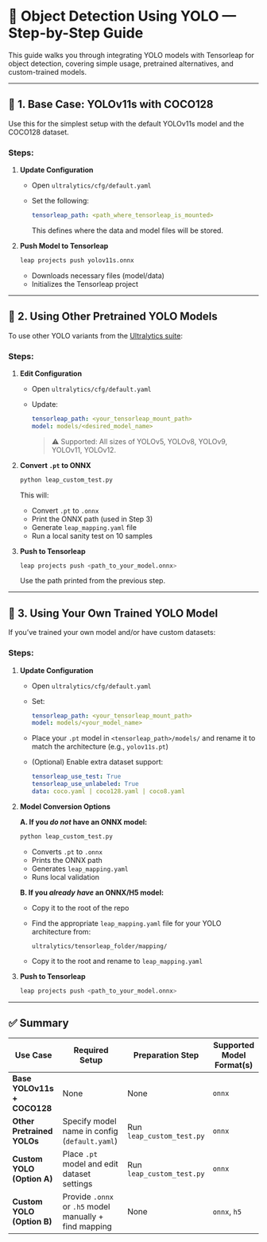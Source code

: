 

# 🚀 Object Detection Using YOLO — Step-by-Step Guide

This guide walks you through integrating YOLO models with Tensorleap for object detection, covering simple usage, pretrained alternatives, and custom-trained models.

---

## 🔰 1. Base Case: YOLOv11s with COCO128

Use this for the simplest setup with the default YOLOv11s model and the COCO128 dataset.

### Steps:

1. **Update Configuration**

   * Open `ultralytics/cfg/default.yaml`
   * Set the following:

     ```yaml
     tensorleap_path: <path_where_tensorleap_is_mounted>
     ```

     This defines where the data and model files will be stored.

2. **Push Model to Tensorleap**

   ```bash
   leap projects push yolov11s.onnx
   ```

   * Downloads necessary files (model/data)
   * Initializes the Tensorleap project

---

## 🧠 2. Using Other Pretrained YOLO Models

To use other YOLO variants from the [Ultralytics suite](https://docs.ultralytics.com/models/):

### Steps:

1. **Edit Configuration**

   * Open `ultralytics/cfg/default.yaml`
   * Update:

     ```yaml
     tensorleap_path: <your_tensorleap_mount_path>
     model: models/<desired_model_name>
     ```

     > ⚠️ Supported: All sizes of YOLOv5, YOLOv8, YOLOv9, YOLOv11, YOLOv12.

2. **Convert `.pt` to ONNX**

   ```bash
   python leap_custom_test.py
   ```

   This will:

   * Convert `.pt` to `.onnx`
   * Print the ONNX path (used in Step 3)
   * Generate `leap_mapping.yaml` file
   * Run a local sanity test on 10 samples

3. **Push to Tensorleap**

   ```bash
   leap projects push <path_to_your_model.onnx>
   ```

   Use the path printed from the previous step.

---

## 🧪 3. Using Your Own Trained YOLO Model

If you’ve trained your own model and/or have custom datasets:

### Steps:

1. **Update Configuration**

   * Open `ultralytics/cfg/default.yaml`
   * Set:

     ```yaml
     tensorleap_path: <your_tensorleap_mount_path>
     model: models/<your_model_name>
     ```
   * Place your `.pt` model in `<tensorleap_path>/models/` and rename it to match the architecture (e.g., `yolov11s.pt`)
   * (Optional) Enable extra dataset support:

     ```yaml
     tensorleap_use_test: True
     tensorleap_use_unlabeled: True
     data: coco.yaml | coco128.yaml | coco8.yaml
     ```

2. **Model Conversion Options**

   **A. If you *do not* have an ONNX model:**

   ```bash
   python leap_custom_test.py
   ```

   * Converts `.pt` to `.onnx`
   * Prints the ONNX path
   * Generates `leap_mapping.yaml`
   * Runs local validation

   **B. If you *already have* an ONNX/H5 model:**

   * Copy it to the root of the repo
   * Find the appropriate `leap_mapping.yaml` file for your YOLO architecture from:

     ```
     ultralytics/tensorleap_folder/mapping/
     ```
   * Copy it to the root and rename to `leap_mapping.yaml`

3. **Push to Tensorleap**

   ```bash
   leap projects push <path_to_your_model.onnx>
   ```

---

## ✅ Summary
| **Use Case**                | **Required Setup**                                     | **Preparation Step**      | **Supported Model Format(s)** |
| --------------------------- |--------------------------------------------------------| ------------------------- | ----------------------------- |
| **Base YOLOv11s + COCO128** | None                                                   | None                      | `onnx`                        |
| **Other Pretrained YOLOs**  | Specify model name in config (`default.yaml`)          | Run `leap_custom_test.py` | `onnx`                        |
| **Custom YOLO (Option A)**  | Place `.pt` model and edit dataset settings            | Run `leap_custom_test.py` | `onnx`                        |
| **Custom YOLO (Option B)**  | Provide `.onnx` or `.h5` model manually + find mapping | None                      | `onnx`, `h5`                  |
